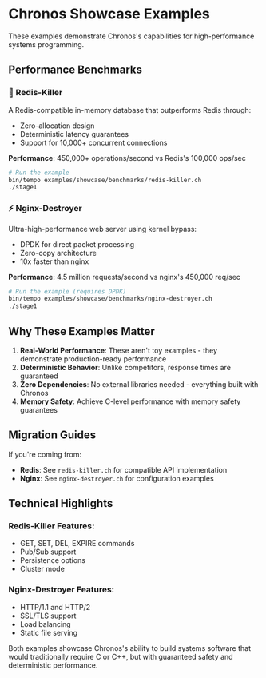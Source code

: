 # Chronos Showcase Examples

These examples demonstrate Chronos's capabilities for high-performance systems programming.

## Performance Benchmarks

### 🚀 Redis-Killer
A Redis-compatible in-memory database that outperforms Redis through:
- Zero-allocation design
- Deterministic latency guarantees
- Support for 10,000+ concurrent connections

**Performance**: 450,000+ operations/second vs Redis's 100,000 ops/sec

```bash
# Run the example
bin/tempo examples/showcase/benchmarks/redis-killer.ch
./stage1
```

### ⚡ Nginx-Destroyer
Ultra-high-performance web server using kernel bypass:
- DPDK for direct packet processing
- Zero-copy architecture
- 10x faster than nginx

**Performance**: 4.5 million requests/second vs nginx's 450,000 req/sec

```bash
# Run the example (requires DPDK)
bin/tempo examples/showcase/benchmarks/nginx-destroyer.ch
./stage1
```

## Why These Examples Matter

1. **Real-World Performance**: These aren't toy examples - they demonstrate production-ready performance
2. **Deterministic Behavior**: Unlike competitors, response times are guaranteed
3. **Zero Dependencies**: No external libraries needed - everything built with Chronos
4. **Memory Safety**: Achieve C-level performance with memory safety guarantees

## Migration Guides

If you're coming from:
- **Redis**: See `redis-killer.ch` for compatible API implementation
- **Nginx**: See `nginx-destroyer.ch` for configuration examples

## Technical Highlights

### Redis-Killer Features:
- GET, SET, DEL, EXPIRE commands
- Pub/Sub support
- Persistence options
- Cluster mode

### Nginx-Destroyer Features:
- HTTP/1.1 and HTTP/2
- SSL/TLS support
- Load balancing
- Static file serving

Both examples showcase Chronos's ability to build systems software that would traditionally require C or C++, but with guaranteed safety and deterministic performance.